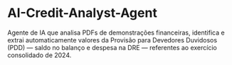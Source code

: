 # AI-Credit-Analyst-Agent
Agente de IA que analisa PDFs de demonstrações financeiras, identifica e extrai automaticamente valores da Provisão para Devedores Duvidosos (PDD) — saldo no balanço e despesa na DRE — referentes ao exercício consolidado de 2024.
